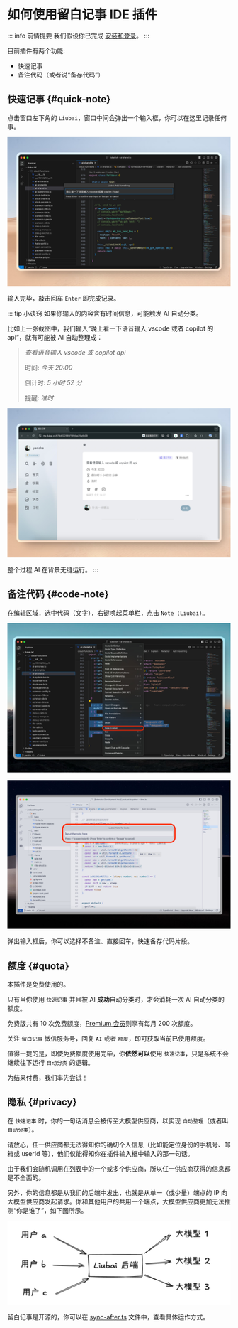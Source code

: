 # 如何使用留白记事 IDE 插件

::: info 前情提要
我们假设你已完成 [安装和登录](./index)。
:::

目前插件有两个功能: 

- 快速记事
- 备注代码（或者说“备存代码”）

## 快速记事 {#quick-note}

点击窗口左下角的 `Liubai`，窗口中间会弹出一个输入框，你可以在这里记录任何事。

![Quick Note](./assets-ide/shared-10.jpeg)

输入完毕，敲击回车 `Enter` 即完成记录。

::: tip 小诀窍
如果你输入的内容含有时间信息，可能触发 AI 自动分类。

比如上一张截图中，我们输入“晚上看一下语音输入 vscode 或者 copilot 的 api”，就有可能被 AI 自动整理成：

> *查看语音输入 vscode 或 copilot api*
> 
> 时间: *今天 20:00*
> 
> 倒计时: *5 小时 52 分*
> 
> 提醒: *准时*

![Auto Note](./assets-ide/shared-11.jpeg)

整个过程 AI 在背景无缝运行。
:::

## 备注代码 {#code-note}

在编辑区域，选中代码（文字），右键唤起菜单栏，点击 `Note (Liubai)`。

![Note for code](./assets-ide/shared-12.jpeg)

![Quick save](./assets-ide/shared-13.jpeg)

弹出输入框后，你可以选择不备注、直接回车，快速备存代码片段。

## 额度 {#quota}

本插件是免费使用的。

只有当你使用 `快速记事` 并且被 AI **成功**自动分类时，才会消耗一次 AI 自动分类的额度。

免费版共有 10 次免费额度，[Premium 会员](https://my.liubai.cc/subscription)则享有每月 200 次额度。

关注 `留白记事` 微信服务号，回复 `AI` 或者 `额度`，即可获取当前已使用额度。

值得一提的是，即使免费额度使用完毕，你**依然可以**使用 `快速记事`，只是系统不会继续往下运行 `自动分类` 的逻辑。

为结果付费，我们率先尝试！

## 隐私 {#privacy}

在 `快速记事` 时，你的一句话消息会被传至大模型供应商，以实现 `自动整理`（或者叫 `自动分类`）。

请放心，任一供应商都无法得知你的确切个人信息（比如能定位身份的手机号、邮箱或 userId 等），他们仅能得知你在插件输入框中输入的那一句话。

由于我们会随机调用在[列表](https://github.com/yenche123/liubai/blob/cool/liubai-backends/liubai-laf/cloud-functions/sync-after.ts#L35)中的一个或多个供应商，所以任一供应商获得的信息都是不全面的。

另外，你的信息都是从我们的后端中发出，也就是从单一（或少量）端点的 IP 向大模型供应商发起请求。你和其他用户的共用一个端点，大模型供应商更加无法推测“你是谁了”，如下图所示。

![Privacy](./assets-ide/privacy-1.png)

留白记事是开源的，你可以在 [sync-after.ts](https://github.com/yenche123/liubai/blob/cool/liubai-backends/liubai-laf/cloud-functions/sync-after.ts) 文件中，查看具体运作方式。